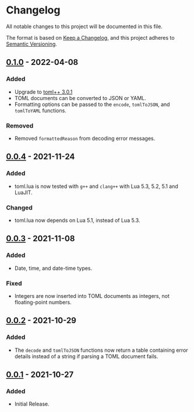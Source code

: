 # Changelog

All notable changes to this project will be documented in this file.

The format is based on [Keep a Changelog](https://keepachangelog.com/en/1.0.0/),
and this project adheres to [Semantic Versioning](https://semver.org/spec/v2.0.0.html).

## [0.1.0](https://github.com/LebJe/toml.lua/releases/tag/0.0.4) - 2022-04-08

### Added

-   Upgrade to [toml++ 3.0.1](https://github.com/marzer/tomlplusplus/releases/tag/v3.0.1)
-   TOML documents can be converted to JSON or YAML.
-   Formatting options can be passed to the `encode`, `tomlToJSON`, and `tomlToYAML` functions.

### Removed

-   Removed `formattedReason` from decoding error messages.

## [0.0.4](https://github.com/LebJe/toml.lua/releases/tag/0.0.4) - 2021-11-24

### Added

-   toml.lua is now tested with `g++` and `clang++` with Lua 5.3, 5.2, 5.1 and LuaJIT.

### Changed

-   toml.lua now depends on Lua 5.1, instead of Lua 5.3.

## [0.0.3](https://github.com/LebJe/toml.lua/releases/tag/0.0.3) - 2021-11-08

### Added

-   Date, time, and date-time types.

### Fixed

-   Integers are now inserted into TOML documents as integers, not floating-point numbers.

## [0.0.2](https://github.com/LebJe/toml.lua/releases/tag/0.0.2) - 2021-10-29

### Added

-   The `decode` and `tomlToJSON` functions now return a table containing error details instead of a string if parsing a TOML document fails.

## [0.0.1](https://github.com/LebJe/toml.lua/releases/tag/0.0.1) - 2021-10-27

### Added

-   Initial Release.
